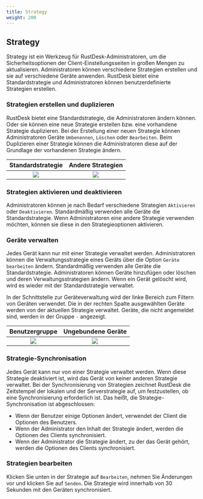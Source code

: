 ```yaml
---
title: Strategy
weight: 200
---
```


## Strategy

Strategy ist ein Werkzeug für RustDesk-Administratoren, um die Sicherheitsoptionen der Client-Einstellungsseiten in großen Mengen zu aktualisieren. Administratoren können verschiedene Strategien erstellen und sie auf verschiedene Geräte anwenden. RustDesk bietet eine Standardstrategie und Administratoren können benutzerdefinierte Strategien erstellen.

### Strategien erstellen und duplizieren

RustDesk bietet eine Standardstrategie, die Administratoren ändern können. Oder sie können eine neue Strategie erstellen bzw. eine vorhandene Strategie duplizieren. Bei der Erstellung einer neuen Strategie können Administratoren Geräte `Umbenennen`, `Löschen` oder `Bearbeiten`. Beim Duplizieren einer Strategie können die Administratoren diese auf der Grundlage der vorhandenen Strategie ändern.

| Standardstrategie | Andere Strategien |
| :--------------: | :------------: |
| ![](/docs/en/self-host/pro/strategy/images/default_strategy.png) | ![](/docs/en/self-host/pro/strategy/images/other_strategy.png) |

### Strategien aktivieren und deaktivieren

Administratoren können je nach Bedarf verschiedene Strategien `Aktivieren` oder `Deaktivieren`. Standardmäßig verwenden alle Geräte die Standardstrategie. Wenn Administratoren eine andere Strategie verwenden möchten, können sie diese in den Strategieoptionen aktivieren.

### Geräte verwalten

Jedes Gerät kann nur mit einer Strategie verwaltet werden. Administratoren können die Verwaltungsstrategie eines Geräts über die Option `Geräte bearbeiten` ändern. Standardmäßig verwenden alle Geräte die Standardstrategie. Administratoren können Geräte hinzufügen oder löschen und deren Verwaltungsstrategien ändern. Wenn ein Gerät gelöscht wird, wird es wieder mit der Standardstrategie verwaltet.

In der Schnittstelle zur Geräteverwaltung wird der linke Bereich zum Filtern von Geräten verwendet. Die in der rechten Spalte ausgewählten Geräte werden von der aktuellen Strategie verwaltet. Geräte, die nicht angemeldet sind, werden in der Gruppe `-` angezeigt.

| Benutzergruppe | Ungebundene Geräte |
| :--------------: | :------------: |
| ![](/docs/en/self-host/pro/strategy/images/edit_devices_group.png) | ![](/docs/en/self-host/pro/strategy/images/edit_devices_unbinded.png) |

### Strategie-Synchronisation

Jedes Gerät kann nur von einer Strategie verwaltet werden. Wenn diese Strategie deaktiviert ist, wird das Gerät von keiner anderen Strategie verwaltet. Bei der Synchronisierung von Strategien zeichnet RustDesk die Zeitstempel der lokalen und der Serverstrategie auf, um festzustellen, ob eine Synchronisierung erforderlich ist. Das heißt, die Strategie-Synchronisation ist abgeschlossen:

* Wenn der Benutzer einige Optionen ändert, verwendet der Client die Optionen des Benutzers.
* Wenn der Administrator den Inhalt der Strategie ändert, werden die Optionen des Clients synchronisiert.
* Wenn der Administrator die Strategie ändert, zu der das Gerät gehört, werden die Optionen des Clients synchronisiert.

### Strategien bearbeiten

Klicken Sie unten in der Strategie auf `Bearbeiten`, nehmen Sie Änderungen vor und klicken Sie auf `Senden`. Die Strategie wird innerhalb von 30 Sekunden mit den Geräten synchronisiert.
